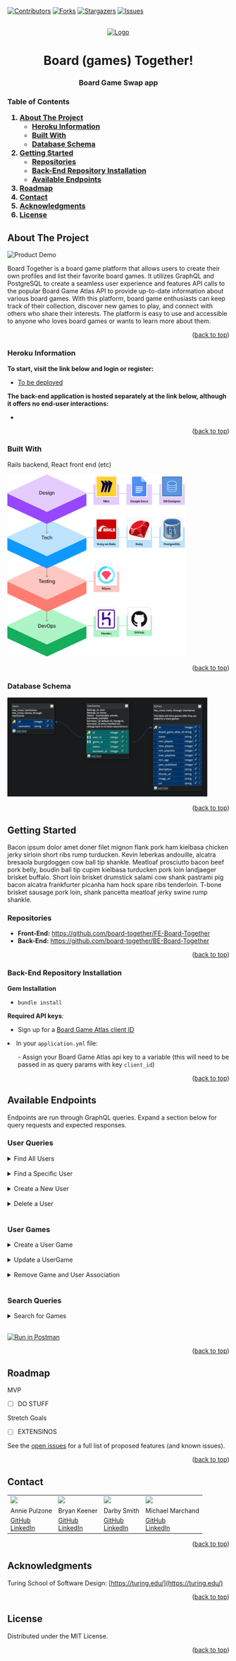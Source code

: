 
[![Contributors][contributors-shield]][contributors-url]
[![Forks][forks-shield]][forks-url]
[![Stargazers][stars-shield]][stars-url]
[![Issues][issues-shield]][issues-url]


<!-- PROJECT LOGO -->
<br />
<div align="center">
  <a href="https://github.com/board-together">
    <img src="https://st3.depositphotos.com/20363444/31955/i/1600/depositphotos_319556144-stock-photo-bored-pensive-friends-sitting-together.jpg" alt="Logo">
  </a>

  <h1 align="center">Board (games) Together!</h3>

  <h3 align="center">
    Board Game Swap app
    <br />
  </h3>
</div>

<!-- TABLE OF CONTENTS -->
<h3>
  <summary>Table of Contents</summary>
  <ol>
    <li>
      <a href="#about-the-project">About The Project</a>
      <ul>
        <li><a href="#heroku-information">Heroku Information</a></li>
        <li><a href="#built-with">Built With</a></li>
        <li><a href="#database-schema">Database Schema</a></li>
      </ul>
    </li>
    <li>
      <a href="#getting-started">Getting Started</a>
      <ul>
          <li><a href="#repositories">Repositories</a></li>
          <li><a href="#back-end-repository-installation">Back-End Repository Installation</a></li>
          <li><a href="#available-endpoints">Available Endpoints</a></li>
      </ul>
    </li>
    <li><a href="#roadmap">Roadmap</a></li>
    <li><a href="#contact">Contact</a></li>
    <li><a href="#acknowledgments">Acknowledgments</li>
    <li><a href="#license">License</a></li></a>
  </ol>
</h3>

<!-- ABOUT THE PROJECT -->
## About The Project

![Product Demo](lib/assets/demo.gif)

Board Together is a board game platform that allows users to create their own profiles and list their favorite board games. It utilizes GraphQL and PostgreSQL to create a seamless user experience and features API calls to the popular Board Game Atlas API to provide up-to-date information about various board games. With this platform, board game enthusiasts can keep track of their collection, discover new games to play, and connect with others who share their interests. The platform is easy to use and accessible to anyone who loves board games or wants to learn more about them.

<p align="right">(<a href="#top">back to top</a>)</p>

<!-- Heroku Information -->
### Heroku Information

<b>To start, visit the link below and login or register:</b>

* <a href="#">To be deployed</a><br>

<b>The back-end application is hosted separately at the link below, although it offers no end-user interactions:</b>

* <a href="#"></a><br>

<p align="right">(<a href="#top">back to top</a>)</p>

<!-- Built With -->
### Built With

Rails backend, React front end (etc)

<img src="public/tech-stack.png" alt="Tech-Stack" width="80%" height="80%">

<p align="right">(<a href="#top">back to top</a>)</p>

<!-- Database Schema -->
### Database Schema

<img src="public/Schema 2-6-23.png" alt="Database-Schema" width="90%" height="90%">

<p align="right">(<a href="#top">back to top</a>)</p>

<!-- GETTING STARTED -->
## Getting Started

Bacon ipsum dolor amet doner filet mignon flank pork ham kielbasa chicken jerky sirloin short ribs rump turducken. Kevin leberkas andouille, alcatra bresaola burgdoggen cow ball tip shankle. Meatloaf prosciutto bacon beef pork belly, boudin ball tip cupim kielbasa turducken pork loin landjaeger brisket buffalo. Short loin brisket drumstick salami cow shank pastrami pig bacon alcatra frankfurter picanha ham hock spare ribs tenderloin. T-bone brisket sausage pork loin, shank pancetta meatloaf jerky swine rump shankle.

<!-- Repositories -->
### Repositories

* <b>Front-End:</b> https://github.com/board-together/FE-Board-Together <br />
* <b>Back-End:</b> https://github.com/board-together/BE-Board-Together <br />

<p align="right">(<a href="#top">back to top</a>)</p>

<!-- Back-End Repository Installation -->
### Back-End Repository Installation
<b>Gem Installation</b>
* `bundle install`


<b>Required API keys</b>:
* Sign up for a <a href="https://www.boardgameatlas.com/api/docs/apps">Board Game Atlas client ID</a>
<li> In your <code>application.yml</code> file:</li>
          <ul> - Assign your Board Game Atlas api key to a variable (this will need to be passed in as query params with key <code>client_id</code>)</ul>


<p align="right">(<a href="#top">back to top</a>)</p>

<!-- Available Endpoints -->
## Available Endpoints

Endpoints are run through GraphQL queries. Expand a section below for query requests and expected responses. 

### User Queries
<details close>
  <summary>Find All Users</summary><br>

Returns a list of all current users in database.<br>

```query
query {
    users {
        id
        username
    }  
}
```

Expected Response:

 ```json
{
    "data": {
        "users": [
            {
                "id": 1,
                "username": "Pickafloof"
            },
            {
                "id": 2,
                "username": "Floofything"
            }
        ]  
    }
}
```
</details><br>

<details close>
  <summary>Find a Specific User</summary><br>

Return information about a specific user in the database.<br>

```query
query {
  user(username: "emerita") {
    id
    username
    userGames {
      id
      userId
      gameId
      status
      borrowerId
      game {
        id
        boardGameAtlasId
        url
        name
        yearPublished
        minPlayers
        maxPlayers
        minPlaytime
        maxPlaytime
        minAge
        description
        thumbUrl
        imageUrl
      }
    }
    borrowedGames {
      id	
      userId
      gameId
      status
      borrowerId
      game {
        id
        boardGameAtlasId
        url
        name
        yearPublished
        minPlayers
        maxPlayers
        minPlaytime
        maxPlaytime
        minAge
        description
        thumbUrl
        imageUrl
      }
    }
  }
}
```

Expected Response:

 ```json
{
  "data": {
    "user": {
      "id": "1",
      "username": "emerita",
      "userGames": [
        {
          "id": "1",
          "userId": 1,
          "gameId": 1,
          "status": 0,
          "borrowerId": 1,
          "game": {
            "id": "1",
            "boardGameAtlasId": "abd6a0",
            "url": "http://keeling.net/jae.dach",
            "name": "Kirby's Epic Yarn",
            "yearPublished": 1998,
            "minPlayers": 1,
            "maxPlayers": 13,
            "minPlaytime": 19,
            "maxPlaytime": 39,
            "minAge": 1,
            "description": "Commodi tempora dolorem. Placeat nihil sunt. Ut perspiciatis qui.",
            "thumbUrl": "http://mcclure.org/bertram.moen",
            "imageUrl": "https://loremflickr.com/300/300"
          }
        }
      ],
      "borrowedGames": [
        {
          "id": "1",
          "userId": 1,
          "gameId": 1,
          "status": 0,
          "borrowerId": 1,
          "game": {
            "id": "1",
            "boardGameAtlasId": "abd6a0",
            "url": "http://keeling.net/jae.dach",
            "name": "Kirby's Epic Yarn",
            "yearPublished": 1998,
            "minPlayers": 1,
            "maxPlayers": 13,
            "minPlaytime": 19,
            "maxPlaytime": 39,
            "minAge": 1,
            "description": "Commodi tempora dolorem. Placeat nihil sunt. Ut perspiciatis qui.",
            "thumbUrl": "http://mcclure.org/bertram.moen",
            "imageUrl": "https://loremflickr.com/300/300"
          }
        },
        {
          "id": "2",
          "userId": 2,
          "gameId": 2,
          "status": 0,
          "borrowerId": 1,
          "game": {
            "id": "2",
            "boardGameAtlasId": "ee0b20",
            "url": "http://hane.io/cecil",
            "name": "Team Fortress 2",
            "yearPublished": 2016,
            "minPlayers": 2,
            "maxPlayers": 7,
            "minPlaytime": 26,
            "maxPlaytime": 4,
            "minAge": 6,
            "description": "Nobis fugiat voluptatem. Et quasi officia. Ut officiis doloremque.",
            "thumbUrl": "http://glover-stoltenberg.biz/monique",
            "imageUrl": "https://loremflickr.com/300/300"
          }
        },
        {
          "id": "3",
          "userId": 3,
          "gameId": 3,
          "status": 0,
          "borrowerId": 1,
          "game": {
            "id": "3",
            "boardGameAtlasId": "85c360",
            "url": "http://treutel.name/adella",
            "name": "Animal Crossing: New Leaf",
            "yearPublished": 1929,
            "minPlayers": 1,
            "maxPlayers": 13,
            "minPlaytime": 17,
            "maxPlaytime": 21,
            "minAge": 7,
            "description": "Ut consectetur sed. Qui alias iusto. Iusto autem aut.",
            "thumbUrl": "http://hilpert.io/robt",
            "imageUrl": "https://loremflickr.com/300/300"
          }
        },
        {
          "id": "6",
          "userId": 6,
          "gameId": 6,
          "status": 0,
          "borrowerId": 1,
          "game": {
            "id": "6",
            "boardGameAtlasId": "35999c",
            "url": "http://glover-mohr.com/alaina",
            "name": "Luigi's Mansion",
            "yearPublished": 2002,
            "minPlayers": 2,
            "maxPlayers": 17,
            "minPlaytime": 6,
            "maxPlaytime": 29,
            "minAge": 11,
            "description": "Sed ea nostrum. Porro doloremque nemo. Est impedit minima.",
            "thumbUrl": "http://stiedemann-moore.org/victor_koelpin",
            "imageUrl": "https://loremflickr.com/300/300"
          }
        },
        {
          "id": "10",
          "userId": 10,
          "gameId": 10,
          "status": 0,
          "borrowerId": 1,
          "game": {
            "id": "10",
            "boardGameAtlasId": "a1d70a",
            "url": "http://mosciski.com/zachary_nolan",
            "name": "Half-Life: Opposing Force",
            "yearPublished": 1987,
            "minPlayers": 2,
            "maxPlayers": 5,
            "minPlaytime": 20,
            "maxPlaytime": 4,
            "minAge": 3,
            "description": "Officiis magni dolor. Voluptas qui necessitatibus. Voluptatem dicta accusantium.",
            "thumbUrl": "http://langworth.info/florentino",
            "imageUrl": "https://loremflickr.com/300/300"
          }
        }
      ]
    }
  }
}
```
</details><br>

<details close>
  <summary>Create a New User</summary><br>

Create a new user in the database.<br>

```query
mutation {
    createUser(input:{username: "Foofything"}) {
        user {
            id
            username
        }
        errors
    }
}
```

Expected Response:

 ```json
{
    "data": {
        "user": {
            "id": "11",
            "username": "Floofything"
        },
        "errors": []
    }
}
```
</details><br>

<details close>
  <summary>Delete a User</summary><br>

Deletes a user in the database.<br>

```query
mutation {
  deleteUser(input: {id: 2}) {
      id
      errors
   }
}
```

Expected Response:

 ```json
{
  "data": {
    "deleteUser": {
      "id": "2",
      "errors": []
    }
  }
}
```
</details><br>

### User Games

<details close>
  <summary>Create a User Game</summary><br>

Create a UserGame in the database. <br>

```query
mutation {
  createUserGame(input: {
    userId: 4,
    boardGameAtlasId: "OIXt3DmJU0",
    url: "https://www.boardgameatlas.com/game/OIXt3DmJU0/catan",
    name: "Catan",
    yearPublished: "1995",
    minPlayers: "3",
    maxPlayers: "4",
    minPlaytime: "45",
    maxPlaytime: "90",
    minAge: "10",
    description: "settlers of catan",
    thumbUrl: "https://s3-us-west-1.amazonaws.com/5cc.images/games/uploaded/1629324722072.jpg",
    imageUrl: "https://s3-us-west-1.amazonaws.com/5cc.images/games/uploaded/1629324722072.jpg"
  }) {
    user {
      id
      username
      userGames {
        id
        userId
        gameId
        status
        borrowerId
        game {
          id  
          boardGameAtlasId
          url
          name
          yearPublished
          minPlayers
          maxPlayers
          minPlaytime
          maxPlaytime
          minAge
          description
          thumbUrl
          imageUrl
        }
      }
    }
  }
}
```

Expected Response:

 ```json
{
  "data": {
    "createUserGame": {
      "user": {
        "id": "4",
        "username": "fred.ferry",
        "userGames": [
          {
            "id": "4",
            "userId": 4,
            "gameId": 4,
            "status": 0,
            "borrowerId": 1,
            "game": {
              "id": "4",
              "boardGameAtlasId": "0a23b7",
              "url": "http://parker.name/jonna.lakin",
              "name": "Dota 2",
              "yearPublished": 1922,
              "minPlayers": 2,
              "maxPlayers": 8,
              "minPlaytime": 5,
              "maxPlaytime": 43,
              "minAge": 7,
              "description": "Placeat voluptas vero. Autem et voluptatem. Maxime est ut.",
              "thumbUrl": "http://schmeler.name/elia.beier",
              "imageUrl": "https://loremflickr.com/300/300"
            }
          },
          {
            "id": "11",
            "userId": 4,
            "gameId": 11,
            "status": 0,
            "borrowerId": null,
            "game": {
              "id": "11",
              "boardGameAtlasId": "OIXt3DmJU0",
              "url": "https://www.boardgameatlas.com/game/OIXt3DmJU0/catan",
              "name": "Catan",
              "yearPublished": 1995,
              "minPlayers": 3,
              "maxPlayers": 4,
              "minPlaytime": 45,
              "maxPlaytime": 90,
              "minAge": 10,
              "description": "settlers of catan",
              "thumbUrl": "https://s3-us-west-1.amazonaws.com/5cc.images/games/uploaded/1629324722072.jpg",
              "imageUrl": "https://s3-us-west-1.amazonaws.com/5cc.images/games/uploaded/1629324722072.jpg"
            }
          }
        ]
      }
    }
  }
}
```
</details><br>

<details close>
  <summary>Update a UserGame</summary><br>

Update a UserGame in the database. Can be used for borrowing a game, returning a game and changing a game status to private. <br>

```query
mutation {
    updateUserGame(input: { 
      id: 7, 
      borrowerId: 4, 
      status: 1 }) 
    {
    userGame {
      id
      borrowerId
      status
    }
      errors
    }
  }
```

Expected Response:

 ```json
{
  "data": {
    "updateUserGame": {
      "userGame": {
        "id": "7",
        "borrowerId": 4,
        "status": 1
      },
      "errors": []
    }
  }
}
```
</details><br>

<details close>
  <summary>Remove Game and User Association</summary><br>

Delete a game from a user's owned games list.<br>
- NOTE: id is the UserGame id
```query
mutation {
          deleteUserGame(input :{
              id: 1
              }) {
              id
              errors
          }
      }
```

Expected Response:

 ```json
{
    "data": {
        "deleteUserGame": {
            "id": "1",
            "errors": []
        }
    }
}
```
</details><br>

### Search Queries

<details close>
  <summary>Search for Games</summary><br>

Search for a game matching user input.<br>

```query
query {
    searchGames(name: "Catan") {
        boardGameAtlasId
        url
        name
        yearPublished
        minPlayers
        maxPlayers
        minPlaytime
        maxPlaytime
        minAge
        description
        thumbUrl
        imageUrl
    }
}
```

Expected Response:

 ```json
{
    "data": {
        "searchGames": [
            {
                "boardGameAtlasId": "OIXt3DmJU0",
                "url": "https://www.boardgameatlas.com/game/OIXt3DmJU0/catan",
                "name": "Catan",
                "yearPublished": 1995,
                "minPlayers": 3,
                "maxPlayers": 4,
                "minPlaytime": 45,
                "maxPlaytime": 90,
                "minAge": 10,
                "description": "<p>The women and men of your expedition build the first two settlements. Fortunately, the land is rich in natural resources. You build roads and new settlements that eventually become cities. Will you succeed in gaining supremacy on Catan? Barter trade dominates the scene. Some resources you have in abundance, other resources are scarce. Ore for wool, brick for lumber - you trade according to what is needed for your current building projects. Proceed strategically! If you found your settlements in the right places and skillfully trade your resources, then the odds will be in your favor. But your opponents are smart too.</p>\r\n<p>To begin the game, we build the game board using hexagonal terrain tiles. Catan is born - a beautiful island with mountains, pastures, hills, fields, and forests, surrounded by the sea.</p>\r\n<p>Each of us places two small houses on spaces where three terrain hexes meet. They are our starting settlements.</p>\r\n<p>And so it begins. I roll two dice. An “11”! Each terrain hex is marked with a die roll number. Each player who owns a settlement adjacent to a terrain hex marked with the number rolled receives a resource produced by this hex. Hills produce brick, forests produce lumber, mountains produce ore, fields produce grain, and pastures produce wool.</p>\r\n<p>We use these resources to expand across Catan: we build roads and new settlements, or we upgrade our existing settlements to cities. For example, a road costs 1 brick and 1 lumber. If we do not have the necessary resources, we can acquire them by trading with our opponents.</p>\r\n<p>Each settlement is worth 1 victory point and each city is worth 2 victory points. If you expand cleverly, you may be the first player to reach 10 victory points and thus win the game!</p>",
                "thumbUrl": "https://s3-us-west-1.amazonaws.com/5cc.images/games/uploaded/1629324722072.jpg",
                "imageUrl": "https://s3-us-west-1.amazonaws.com/5cc.images/games/uploaded/1629324722072.jpg"
            },
            {
                "boardGameAtlasId": "E5TYKwLTf0",
                "name": "Catan: Cities & Knights",
                "yearPublished": 1998,
                "minPlayers": 3,
                "maxPlayers": 4,
                "minPlaytime": 60,
                "maxPlaytime": 90,
                "minAge": 10,
                "description": "Dark clouds gather over the once peaceful landscape. Wild barbarians, lured by Catan’s wealth and power, maneuver to attack. Their massive warships loom against the bright orange horizon. You must be strong! Barbarians attack the weakest targets, and the victim of their onslaught will be the player who contributes the least to the defense of Catan.<br /><br /> Don’t take any chances! Field your knights!<br /><br /> In <b>Catan: Cities &amp; Knights</b> you engage in the defense of Catan and compete to build the three great metropolises of Catan. Each of these magnificent urban centers is even more valuable than a city. They’re also immune to the dangerous barbarians. Invest in city improvements, which you acquire using three commodities of trade: coin, paper, and cloth. If you improve your culture, muster your knights, and enrich your fine cities, you will be the master of the great realm of Catan!<br /><br /><b> Components:</b><br /> 36 Commodity Cards<br /> 54 Progress Cards<br /> 6 Victory Point Cards<br /> 3 Wooden Metropolis Pieces<br /> 1 Wooden Merchant Figure<br /> 1 Custom Event Die<br /> 1 Wooden Barbarian Ship<br /> 24 Wooden Knights<br /> 12 City Walls<br /> 4 Development Flip-Charts<br /> 1 Sea Frame Piece<br /> 1 Rulebook<br />",
                "thumbUrl": "https://s3-us-west-1.amazonaws.com/5cc.images/games/uploaded/1559257359245-51DYsPZcYyL.jpg",
                "imageUrl": "https://s3-us-west-1.amazonaws.com/5cc.images/games/uploaded/1559257359245-51DYsPZcYyL.jpg",
            }
        ]
    }
}  }
}
```
</details><br>


[![Run in Postman](https://run.pstmn.io/button.svg)](https://app.getpostman.com/run-collection/25666683-0ebb6dbb-8b11-460e-8585-8adaf17a4211?action=collection%2Ffork&collection-url=entityId%3D25666683-0ebb6dbb-8b11-460e-8585-8adaf17a4211%26entityType%3Dcollection%26workspaceId%3D744a08a3-dcad-44e1-bb68-becc0c7dbc17)

<p align="right">(<a href="#top">back to top</a>)</p>

<!-- ROADMAP -->
## Roadmap

MVP
* [ ] DO STUFF

Stretch Goals
* [ ] EXTENSINOS

See the [open issues](https://github.com/board-together/BE-Board-Together/issues) for a full list of proposed features (and known issues).

<p align="right">(<a href="#top">back to top</a>)</p>

<!-- CONTACT -->
## Contact

<table>
  <tr>
    <td><img src="https://avatars.githubusercontent.com/u/102780642?s=150&v=4"></td>
    <td><img src="https://avatars.githubusercontent.com/u/101418582?s=150&v=4"></td>
    <td><img src="https://avatars.githubusercontent.com/u/60988144?s=150&v=4"></td>
    <td><img src="https://avatars.githubusercontent.com/u/35391349?s=150&v=4"></td>
  </tr>
  <tr>
    <td>Annie Pulzone</td>
    <td>Bryan Keener</td>
    <td>Darby Smith</td>
    <td>Michael Marchand</td>
  </tr>
  <tr>
    <td>
      <a href="https://github.com/ajpulzone">GitHub</a><br>
      <a href="https://www.linkedin.com/in/annie-pulzone/">LinkedIn</a>
    </td>
    <td>
      <a href="https://github.com/bkeener7">GitHub</a><br>
      <a href="https://www.linkedin.com/in/bkeener/">LinkedIn</a>
    </td>
    <td>
      <a href="https://github.com/DarbySmith">GitHub</a><br>
      <a href="https://www.linkedin.com/in/darby-m-smith/">LinkedIn</a>
    </td>
    <td>
      <a href="https://github.com/marchandMD">GitHub</a><br>
      <a href="https://www.linkedin.com/in/mmarchand1/">LinkedIn</a>
    </td>
  </tr>
</table>

<p align="right">(<a href="#top">back to top</a>)</p>

<!-- ACKNOWLEDGMENTS -->
## Acknowledgments

Turing School of Software Design: [https://turing.edu/](https://turing.edu/)

<p align="right">(<a href="#top">back to top</a>)</p>

<!-- LICENSE -->
## License

Distributed under the MIT License.

<p align="right">(<a href="#top">back to top</a>)</p>

<!-- MARKDOWN LINKS & IMAGES -->
<!-- https://www.markdownguide.org/basic-syntax/#reference-style-links -->
[contributors-shield]: https://img.shields.io/github/contributors/board-together/BE-Board-Together.svg?style=for-the-badge
[contributors-url]: https://github.com/board-together/BE-Board-Together/graphs/contributors
[forks-shield]: https://img.shields.io/github/forks/board-together/BE-Board-Together.svg?style=for-the-badge
[forks-url]: https://github.com/board-together/BE-Board-Together/network/members
[stars-shield]: https://img.shields.io/github/stars/board-together/BE-Board-Together.svg?style=for-the-badge
[stars-url]: https://github.com/board-together/BE-Board-Together/stargazers
[issues-shield]: https://img.shields.io/github/issues/board-together/BE-Board-Together.svg?style=for-the-badge
[issues-url]: https://github.com/board-together/BE-Board-Together/issues
[license-shield]: https://img.shields.io/github/license/board-together/BE-Board-Together.svg?style=for-the-badge
[license-url]: https://github.com/board-together/BE-Board-Together/blob/master/LICENSE.txt
[linkedin-shield]: https://img.shields.io/badge/-LinkedIn-black.svg?style=for-the-badge&logo=linkedin&colorB=555
[linkedin-url]: https://linkedin.com/in/othneildrew
